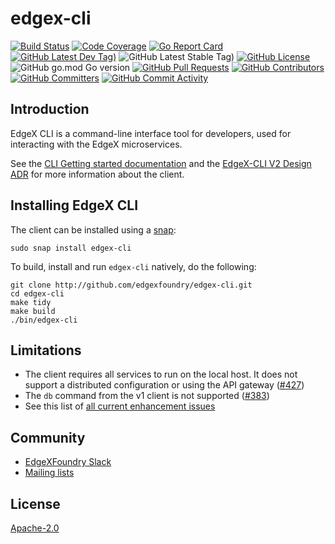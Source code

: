 # edgex-cli
[![Build Status](https://jenkins.edgexfoundry.org/view/EdgeX%20Foundry%20Project/job/edgexfoundry/job/edgex-cli/job/main/badge/icon)](https://jenkins.edgexfoundry.org/view/EdgeX%20Foundry%20Project/job/edgexfoundry/job/edgex-cli/job/main/) [![Code Coverage](https://codecov.io/gh/edgexfoundry/edgex-cli/branch/main/graph/badge.svg?token=wWeDPW5a81)](https://codecov.io/gh/edgexfoundry/edgex-cli) [![Go Report Card](https://goreportcard.com/badge/github.com/edgexfoundry/edgex-cli)](https://goreportcard.com/report/github.com/edgexfoundry/edgex-cli) [![GitHub Latest Dev Tag)](https://img.shields.io/github/v/tag/edgexfoundry/edgex-cli?include_prereleases&sort=semver&label=latest-dev)](https://github.com/edgexfoundry/edgex-cli/tags) ![GitHub Latest Stable Tag)](https://img.shields.io/github/v/tag/edgexfoundry/edgex-cli?sort=semver&label=latest-stable) [![GitHub License](https://img.shields.io/github/license/edgexfoundry/edgex-cli)](https://choosealicense.com/licenses/apache-2.0/) ![GitHub go.mod Go version](https://img.shields.io/github/go-mod/go-version/edgexfoundry/edgex-cli) [![GitHub Pull Requests](https://img.shields.io/github/issues-pr-raw/edgexfoundry/edgex-cli)](https://github.com/edgexfoundry/edgex-cli/pulls) [![GitHub Contributors](https://img.shields.io/github/contributors/edgexfoundry/edgex-cli)](https://github.com/edgexfoundry/edgex-cli/contributors) [![GitHub Committers](https://img.shields.io/badge/team-committers-green)](https://github.com/orgs/edgexfoundry/teams/edgex-cli-committers/members) [![GitHub Commit Activity](https://img.shields.io/github/commit-activity/m/edgexfoundry/edgex-cli)](https://github.com/edgexfoundry/edgex-cli/commits)

## Introduction

EdgeX CLI is a command-line interface tool for developers, used for interacting with the EdgeX microservices.

See the [CLI Getting started documentation](https://docs.edgexfoundry.org/2.2/getting-started/tools/Ch-CommandLineInterface/) and the [EdgeX-CLI V2 Design ADR](https://github.com/edgexfoundry/edgex-docs/blob/main/docs_src/design/adr/core/0019-EdgeX-CLI-V2.md) for more information about the client.


## Installing EdgeX CLI

The client can be installed using a [snap](https://github.com/edgexfoundry/edgex-cli/tree/main/snap):

```
sudo snap install edgex-cli
```

To build, install and run `edgex-cli` natively, do the following:
```
git clone http://github.com/edgexfoundry/edgex-cli.git
cd edgex-cli
make tidy
make build
./bin/edgex-cli
```

## Limitations
- The client requires all services to run on the local host. It does not support a distributed configuration or using the API gateway ([#427](https://github.com/edgexfoundry/edgex-cli/issues/427))
- The `db` command from the v1 client is not supported ([#383](https://github.com/edgexfoundry/edgex-cli/issues/383))
- See this list of [all current enhancement issues](https://github.com/edgexfoundry/edgex-cli/issues?q=is%3Aissue+is%3Aopen+label%3Aenhancement) 

## Community
- [EdgeXFoundry Slack](https://edgexfoundry.slack.com/)
- [Mailing lists](https://lists.edgexfoundry.org/g/main)

## License
[Apache-2.0](LICENSE)
